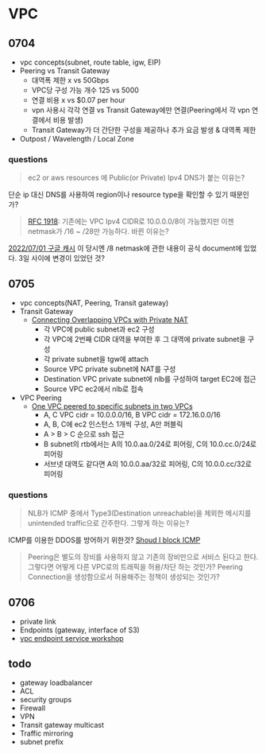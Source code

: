 # VPC

## 0704

- vpc concepts(subnet, route table, igw, EIP)
- Peering vs Transit Gateway
  - 대역폭 제한 x vs 50Gbps
  - VPC당 구성 가능 개수 125 vs 5000
  - 연결 비용 x vs $0.07 per hour
  - vpn 사용시 각각 연결 vs Transit Gateway에만 연결(Peering에서 각 vpn 연결에서 비용 발생)
  - Transit Gateway가 더 간단한 구성을 제공하나 추가 요금 발생 & 대역폭 제한
- Outpost / Wavelength / Local Zone

### questions

> ec2 or aws resources 에 Public(or Private) Ipv4 DNS가 붙는 이유는?

단순 ip 대신 DNS를 사용하여 region이나 resource type을 확인할 수 있기 때문인가?

> [RFC 1918](http://www.faqs.org/rfcs/rfc1918.html): 기존에는 VPC Ipv4 CIDR로 10.0.0.0/8이 가능했지만 이젠 netmask가 /16 ~ /28만 가능하다. 바뀐 이유는?

[2022/07/01 구글 캐시](https://webcache.googleusercontent.com/search?q=cache:ypgXp8wp7mYJ:https://docs.aws.amazon.com/ko_kr/vpc/latest/userguide/VPC_Subnets.html+&cd=1&hl=ko&ct=clnk&gl=kr) 이 당시엔 /8 netmask에 관한 내용이 공식 document에 있었다. 3일 사이에 변경이 있었던 것?

## 0705

- vpc concepts(NAT, Peering, Transit gateway)
- Transit Gateway
  - [Connecting Overlapping VPCs with Private NAT](https://cloudnetworks.io/2021-07-12-private-nat-overlapping/)
    - 각 VPC에 public subnet과 ec2 구성
    - 각 VPC에 2번째 CIDR 대역을 부여한 후 그 대역에 private subnet을 구성
    - 각 private subnet을 tgw에 attach
    - Source VPC private subnet에 NAT를 구성
    - Destination VPC private subnet에 nlb를 구성하여 target EC2에 접근
    - Source VPC ec2에서 nlb로 접속
- VPC Peering
  - [One VPC peered to specific subnets in two VPCs](https://docs.aws.amazon.com/vpc/latest/peering/peering-configurations-partial-access.html#one-to-two-vpcs-specific-subnets)
    - A, C VPC cidr = 10.0.0.0/16, B VPC cidr = 172.16.0.0/16
    - A, B, C에 ec2 인스턴스 1개씩 구성, A만 퍼블릭
    - A > B > C 순으로 ssh 접근
    - B subnet의 rtb에서는 A의 10.0.aa.0/24로 피어링, C의 10.0.cc.0/24로 피어링
    - 서브넷 대역도 같다면 A의 10.0.0.aa/32로 피어링, C의 10.0.0.cc/32로 피어링

### questions

> NLB가 ICMP 중에서 Type3(Destination unreachable)을 제외한 메시지를 unintended traffic으로 간주한다. 그렇게 하는 이유는?

ICMP를 이용한 DDOS를 방어하기 위한것? [Shoud I block ICMP](http://shouldiblockicmp.com/)

> Peering은 별도의 장비를 사용하지 않고 기존의 장비만으로 서비스 된다고 한다. 그렇다면 어떻게 다른 VPC로의 트래픽을 허용/차단 하는 것인가? Peering Connection을 생성함으로서 허용해주는 정책이 생성되는 것인가?

## 0706

- private link
- Endpoints (gateway, interface of S3)
- [vpc endpoint service workshop](https://networking.workshop.aws/intermediate/5-vpc-endpoint-services/10-vpc-endpoint-services-overview.html)

## todo

- gateway loadbalancer
- ACL
- security groups
- Firewall
- VPN
- Transit gateway multicast
- Traffic mirroring
- subnet prefix
